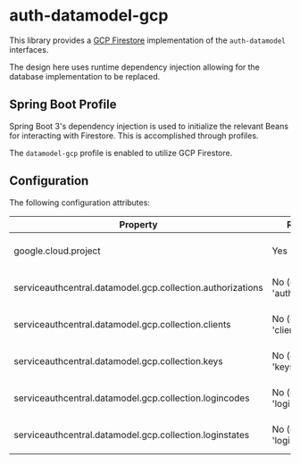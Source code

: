 # auth-datamodel-gcp

This library provides a [GCP Firestore](https://cloud.google.com/firestore) implementation of the `auth-datamodel` interfaces.

The design here uses runtime dependency injection allowing for the database implementation to be replaced.

## Spring Boot Profile

Spring Boot 3's dependency injection is used to initialize the relevant Beans for interacting with Firestore. This is accomplished through profiles.

The `datamodel-gcp` profile is enabled to utilize GCP Firestore.

## Configuration

The following configuration attributes:

| Property                                                   | Required                       | Description               |
| ---------------------------------------------------------- | ------------------------------ | ------------------------- |
| google.cloud.project                                       | Yes                            | GCP Project name          |
| serviceauthcentral.datamodel.gcp.collection.authorizations | No (default: 'authorizations') | Firestore collection name |
| serviceauthcentral.datamodel.gcp.collection.clients        | No (default: 'clients')        | Firestore collection name |
| serviceauthcentral.datamodel.gcp.collection.keys           | No (default: 'keys')           | Firestore collection name |
| serviceauthcentral.datamodel.gcp.collection.logincodes     | No (default: 'logincodes')     | Firestore collection name |
| serviceauthcentral.datamodel.gcp.collection.loginstates    | No (default: 'loginStates')    | Firestore collection name |
